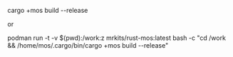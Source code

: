 cargo +mos build --release

or 

podman run -t -v $(pwd):/work:z mrkits/rust-mos:latest bash -c "cd /work && /home/mos/.cargo/bin/cargo +mos build --release"

